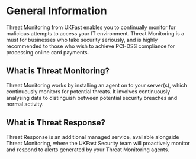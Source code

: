 # General Information

Threat Monitoring from UKFast enables you to continually monitor for malicious attempts to access your IT environment. Threat Monitoring is a must for businesses who take security seriously, and is highly recommended to those who wish to achieve PCI-DSS compliance for processing online card payments.

## What is Threat Monitoring?

Threat Monitoring works by installing an agent on to your server(s), which continuously monitors for potential threats. It involves continuously analysing data to distinguish between potential security breaches and normal activity.

## What is Threat Response?

Threat Response is an additional managed service, available alongside Threat Monitoring, where the UKFast Security team will proactively monitor and respond to alerts generated by your Threat Monitoring agents.
